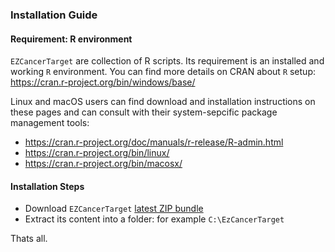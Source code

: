 ### Installation Guide

#### Requirement: R environment

`EZCancerTarget` are collection of R scripts. Its requirement is an installed and working `R` environment. You can find more details on CRAN about `R` setup: https://cran.r-project.org/bin/windows/base/

Linux and macOS users can find download and installation instructions on these pages and can consult with their system-sepcific package management tools:

* https://cran.r-project.org/doc/manuals/r-release/R-admin.html
* https://cran.r-project.org/bin/linux/
* https://cran.r-project.org/bin/macosx/


#### Installation Steps

* Download `EZCancerTarget` [latest ZIP bundle](https://github.com/cycle20/EZCancerTarget/archive/refs/heads/main.zip)
* Extract its content into a folder: for example `C:\EzCancerTarget`

Thats all.

